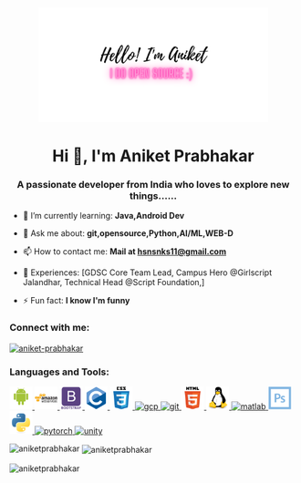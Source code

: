<p align="center"><a href="https://aniketprabhakar.github.io"><img width="80%" src="https://github.com/aniketprabhakar/aniketprabhakar/blob/4ff1df6f6feadb7c110e4fc762f3ca3f10573c6b/Hello!%20I'm%20Aniket%20(2).png" /></a></p>
<h1 align="center">Hi 👋, I'm Aniket Prabhakar</h1>
<h3 align="center">A passionate developer from India who loves to explore new things......</h3>

- 🌱 I’m currently learning: **Java,Android Dev**

- 💬 Ask me about: **git,opensource,Python,AI/ML,WEB-D**

- 📫 How to contact me: **Mail at hsnsnks11@gmail.com**

- 📄 Experiences: [GDSC Core Team Lead, Campus Hero @Girlscript Jalandhar, Technical Head @Script Foundation,]

- ⚡ Fun fact: **I know I'm funny**

<h3 align="left">Connect with me:</h3>
<p align="left">
<a href="https://linkedin.com/in/aniket-prabhakar" target="blank"><img align="center" src="https://raw.githubusercontent.com/rahuldkjain/github-profile-readme-generator/master/src/images/icons/Social/linked-in-alt.svg" alt="aniket-prabhakar" height="30" width="40" /></a>
</p>

<h3 align="left">Languages and Tools:</h3>
<p align="left"> <a href="https://developer.android.com" target="_blank"> <img src="https://raw.githubusercontent.com/devicons/devicon/master/icons/android/android-original-wordmark.svg" alt="android" width="40" height="40"/> </a> <a href="https://aws.amazon.com" target="_blank"> <img src="https://raw.githubusercontent.com/devicons/devicon/master/icons/amazonwebservices/amazonwebservices-original-wordmark.svg" alt="aws" width="40" height="40"/> </a> <a href="https://getbootstrap.com" target="_blank"> <img src="https://raw.githubusercontent.com/devicons/devicon/master/icons/bootstrap/bootstrap-plain-wordmark.svg" alt="bootstrap" width="40" height="40"/> </a> <a href="https://www.cprogramming.com/" target="_blank"> <img src="https://raw.githubusercontent.com/devicons/devicon/master/icons/c/c-original.svg" alt="c" width="40" height="40"/> </a> <a href="https://www.w3schools.com/css/" target="_blank"> <img src="https://raw.githubusercontent.com/devicons/devicon/master/icons/css3/css3-original-wordmark.svg" alt="css3" width="40" height="40"/> </a> <a href="https://cloud.google.com" target="_blank"> <img src="https://www.vectorlogo.zone/logos/google_cloud/google_cloud-icon.svg" alt="gcp" width="40" height="40"/> </a> <a href="https://git-scm.com/" target="_blank"> <img src="https://www.vectorlogo.zone/logos/git-scm/git-scm-icon.svg" alt="git" width="40" height="40"/> </a> <a href="https://www.w3.org/html/" target="_blank"> <img src="https://raw.githubusercontent.com/devicons/devicon/master/icons/html5/html5-original-wordmark.svg" alt="html5" width="40" height="40"/> </a> <a href="https://www.linux.org/" target="_blank"> <img src="https://raw.githubusercontent.com/devicons/devicon/master/icons/linux/linux-original.svg" alt="linux" width="40" height="40"/> </a> <a href="https://www.mathworks.com/" target="_blank"> <img src="https://upload.wikimedia.org/wikipedia/commons/2/21/Matlab_Logo.png" alt="matlab" width="40" height="40"/> </a> <a href="https://www.photoshop.com/en" target="_blank"> <img src="https://raw.githubusercontent.com/devicons/devicon/master/icons/photoshop/photoshop-line.svg" alt="photoshop" width="40" height="40"/> </a> <a href="https://www.python.org" target="_blank"> <img src="https://raw.githubusercontent.com/devicons/devicon/master/icons/python/python-original.svg" alt="python" width="40" height="40"/> </a> <a href="https://pytorch.org/" target="_blank"> <img src="https://www.vectorlogo.zone/logos/pytorch/pytorch-icon.svg" alt="pytorch" width="40" height="40"/> </a> <a href="https://unity.com/" target="_blank"> <img src="https://www.vectorlogo.zone/logos/unity3d/unity3d-icon.svg" alt="unity" width="40" height="40"/> </a> </p>

<p><img align="left" src="https://github-readme-stats.vercel.app/api/top-langs?username=aniketprabhakar&show_icons=true&locale=en&layout=compact" alt="aniketprabhakar" /></p>

<p>&nbsp;<img align="center" src="https://github-readme-stats.vercel.app/api?username=aniketprabhakar&show_icons=true&locale=en" alt="aniketprabhakar" /></p>

<p><img align="center" src="https://github-readme-streak-stats.herokuapp.com/?user=aniketprabhakar&" alt="aniketprabhakar" /></p>
